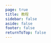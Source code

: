 ```yaml
---
page: true
title: 教程
sidebar: false
aside: false
footer: false
returnToTop: false
---
```


<script>
import { defineAsyncComponent } from 'vue'
import ReplLoading from '/@theme/components/ReplLoading.vue'

export default {
  components: {
    TutorialRepl: defineAsyncComponent({
      loader: () => import('./TutorialRepl.vue'),
      loadingComponent: ReplLoading
    })
  }
}
</script>

<ClientOnly>
  <TutorialRepl />
</ClientOnly>
